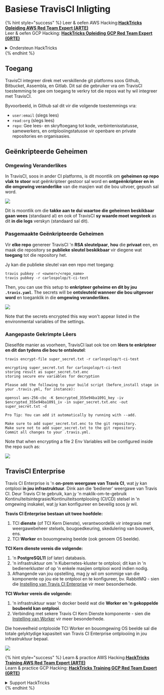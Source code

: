 # Basiese TravisCI Inligting

{% hint style="success" %}
Leer & oefen AWS Hacking:<img src="../../.gitbook/assets/image (1) (1) (1).png" alt="" data-size="line">[**HackTricks Opleiding AWS Red Team Expert (ARTE)**](https://training.hacktricks.xyz/courses/arte)<img src="../../.gitbook/assets/image (1) (1) (1).png" alt="" data-size="line">\
Leer & oefen GCP Hacking: <img src="../../.gitbook/assets/image (2).png" alt="" data-size="line">[**HackTricks Opleiding GCP Red Team Expert (GRTE)**<img src="../../.gitbook/assets/image (2).png" alt="" data-size="line">](https://training.hacktricks.xyz/courses/grte)

<details>

<summary>Ondersteun HackTricks</summary>

* Kyk na die [**subskripsie planne**](https://github.com/sponsors/carlospolop)!
* **Sluit aan by die** 💬 [**Discord groep**](https://discord.gg/hRep4RUj7f) of die [**telegram groep**](https://t.me/peass) of **volg** ons op **Twitter** 🐦 [**@hacktricks\_live**](https://twitter.com/hacktricks_live)**.**
* **Deel hacking truuks deur PR's in te dien na die** [**HackTricks**](https://github.com/carlospolop/hacktricks) en [**HackTricks Cloud**](https://github.com/carlospolop/hacktricks-cloud) github repos.

</details>
{% endhint %}

## Toegang

TravisCI integreer direk met verskillende git platforms soos Github, Bitbucket, Assembla, en Gitlab. Dit sal die gebruiker vra om TravisCI toestemming te gee om toegang te verkry tot die repos wat hy wil integreer met TravisCI.

Byvoorbeeld, in Github sal dit vir die volgende toestemmings vra:

* `user:email` (slegs lees)
* `read:org` (slegs lees)
* `repo`: Gee lees- en skryftoegang tot kode, verbintenisstatusse, samewerkers, en ontplooiingstatusse vir openbare en private repositories en organisasies.

## Geënkripteerde Geheimen

### Omgewing Veranderlikes

In TravisCI, soos in ander CI platforms, is dit moontlik om **geheimen op repo vlak te stoor** wat geënkripteer gestoor sal word en **ontgeënkripteer en in die omgewing veranderlike** van die masjien wat die bou uitvoer, gepush sal word.

![](<../../.gitbook/assets/image (203).png>)

Dit is moontlik om die **takke aan te dui waartoe die geheimen beskikbaar gaan wees** (standaard al) en ook of TravisCI **sy waarde moet wegsteek** as dit **in die logs** verskyn (standaard sal dit).

### Pasgemaakte Geënkripteerde Geheimen

Vir **elke repo** genereer TravisCI 'n **RSA sleutelpaar**, **hou** die **privaat** een, en maak die repository se **publieke sleutel beskikbaar** vir diegene wat **toegang** tot die repository het.

Jy kan die publieke sleutel van een repo met toegang:
```
travis pubkey -r <owner>/<repo_name>
travis pubkey -r carlospolop/t-ci-test
```
Then, you can use this setup to **enkripteer geheime en dit by jou `.travis.yaml`**. The secrets will be **ontsleuteld wanneer die bou uitgevoer word** en toeganklik in die **omgewing veranderlikes**.

![](<../../.gitbook/assets/image (139).png>)

Note that the secrets encrypted this way won't appear listed in the environmental variables of the settings.

### Aangepaste Gekrimpte Lêers

Dieselfde manier as voorheen, TravisCI laat ook toe om **lêers te enkripteer en dit dan tydens die bou te ontsleutel**:
```
travis encrypt-file super_secret.txt -r carlospolop/t-ci-test

encrypting super_secret.txt for carlospolop/t-ci-test
storing result as super_secret.txt.enc
storing secure env variables for decryption

Please add the following to your build script (before_install stage in your .travis.yml, for instance):

openssl aes-256-cbc -K $encrypted_355e94ba1091_key -iv $encrypted_355e94ba1091_iv -in super_secret.txt.enc -out super_secret.txt -d

Pro Tip: You can add it automatically by running with --add.

Make sure to add super_secret.txt.enc to the git repository.
Make sure not to add super_secret.txt to the git repository.
Commit all changes to your .travis.yml.
```
Note that when encrypting a file 2 Env Variables will be configured inside the repo such as:

![](<../../.gitbook/assets/image (170).png>)

## TravisCI Enterprise

Travis CI Enterprise is 'n **on-prem weergawe van Travis CI**, wat jy kan ontplooi **in jou infrastruktuur**. Dink aan die ‘bediener’ weergawe van Travis CI. Deur Travis CI te gebruik, kan jy 'n maklik-om-te-gebruik Kontinuïteitsintegrasie/Kontinuïteitsontplooiing (CI/CD) stelsel in 'n omgewing inskakel, wat jy kan konfigureer en beveilig soos jy wil.

**Travis CI Enterprise bestaan uit twee hoofdele:**

1. TCI **dienste** (of TCI Kern Dienste), verantwoordelik vir integrasie met weergawebeheer stelsels, bougoedkeuring, skedulering van bouwerk, ens.
2. TCI **Worker** en bouomgewing beelde (ook genoem OS beelde).

**TCI Kern dienste vereis die volgende:**

1. 'n **PostgreSQL11** (of later) databasis.
2. 'n infrastruktuur om 'n Kubernetes-kluster te ontplooi; dit kan in 'n bedienerkluster of op 'n enkele masjien ontplooi word indien nodig.
3. Afhangende van jou opstelling, mag jy wil om sommige van die komponente op jou eie te ontplooi en te konfigureer, bv. RabbitMQ - sien die [Instelling van Travis CI Enterprise](https://docs.travis-ci.com/user/enterprise/tcie-3.x-setting-up-travis-ci-enterprise/) vir meer besonderhede.

**TCI Worker vereis die volgende:**

1. 'n infrastruktuur waar 'n docker beeld wat die **Worker en 'n gekoppelde boubeeld kan ontplooi**.
2. Verbinding met sekere Travis CI Kern Dienste komponente - sien die [Instelling van Worker](https://docs.travis-ci.com/user/enterprise/setting-up-worker/) vir meer besonderhede.

Die hoeveelheid ontplooide TCI Worker en bouomgewing OS beelde sal die totale gelyktydige kapasiteit van Travis CI Enterprise ontplooiing in jou infrastruktuur bepaal.

![](<../../.gitbook/assets/image (199).png>)

{% hint style="success" %}
Learn & practice AWS Hacking:<img src="../../.gitbook/assets/image (1) (1) (1).png" alt="" data-size="line">[**HackTricks Training AWS Red Team Expert (ARTE)**](https://training.hacktricks.xyz/courses/arte)<img src="../../.gitbook/assets/image (1) (1) (1).png" alt="" data-size="line">\
Learn & practice GCP Hacking: <img src="../../.gitbook/assets/image (2).png" alt="" data-size="line">[**HackTricks Training GCP Red Team Expert (GRTE)**<img src="../../.gitbook/assets/image (2).png" alt="" data-size="line">](https://training.hacktricks.xyz/courses/grte)

<details>

<summary>Support HackTricks</summary>

* Check the [**subscription plans**](https://github.com/sponsors/carlospolop)!
* **Join the** 💬 [**Discord group**](https://discord.gg/hRep4RUj7f) or the [**telegram group**](https://t.me/peass) or **follow** us on **Twitter** 🐦 [**@hacktricks\_live**](https://twitter.com/hacktricks_live)**.**
* **Share hacking tricks by submitting PRs to the** [**HackTricks**](https://github.com/carlospolop/hacktricks) and [**HackTricks Cloud**](https://github.com/carlospolop/hacktricks-cloud) github repos.

</details>
{% endhint %}

